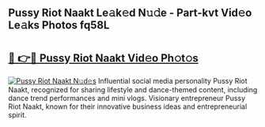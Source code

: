 ## Pussy Riot Naakt Le𝚊k𝚎d N𝚞𝚍e - Part-kvt Vid𝚎o Le𝚊ks Photos fq58L

# <h2><a href="http://fb4ymfg.evod.top/?m=Pussy+Riot+Naakt">🔗 👉🔴 Pussy Riot Naakt Vid𝚎o Ph𝚘t𝚘s</a></h2>

[![Pussy Riot Naakt N𝚞d𝚎s](https://i.imgur.com/8V9OHl7.gif)](http://fb4ymfg.evod.top/?m=Pussy+Riot+Naakt)
Influential social media personality Pussy Riot Naakt, recognized for sharing lifestyle and dance-themed content, including dance trend performances and mini vlogs. Visionary entrepreneur Pussy Riot Naakt, known for their innovative business ideas and entrepreneurial spirit. 

